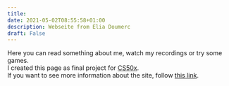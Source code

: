 ```yaml
---
title:
date: 2021-05-02T08:55:58+01:00
description: Webseite from Elia Doumerc
draft: False
---
```

Here you can read something about me, watch my recordings or try some games. \
I created this page as final project for [CS50x](https://www.edx.org/es/course/cs50s-introduction-to-computer-science). \
If you want to see more information about the site, follow [this link](#).